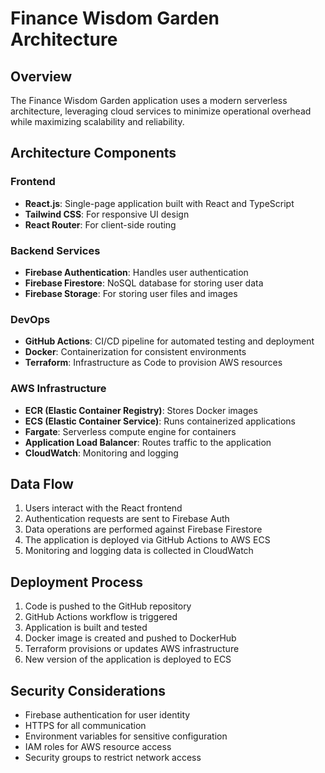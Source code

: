 # Finance Wisdom Garden Architecture

## Overview

The Finance Wisdom Garden application uses a modern serverless architecture, leveraging cloud services to minimize operational overhead while maximizing scalability and reliability.

## Architecture Components

### Frontend

- **React.js**: Single-page application built with React and TypeScript
- **Tailwind CSS**: For responsive UI design
- **React Router**: For client-side routing

### Backend Services

- **Firebase Authentication**: Handles user authentication
- **Firebase Firestore**: NoSQL database for storing user data
- **Firebase Storage**: For storing user files and images

### DevOps

- **GitHub Actions**: CI/CD pipeline for automated testing and deployment
- **Docker**: Containerization for consistent environments
- **Terraform**: Infrastructure as Code to provision AWS resources

### AWS Infrastructure

- **ECR (Elastic Container Registry)**: Stores Docker images
- **ECS (Elastic Container Service)**: Runs containerized applications
- **Fargate**: Serverless compute engine for containers
- **Application Load Balancer**: Routes traffic to the application
- **CloudWatch**: Monitoring and logging

## Data Flow

1. Users interact with the React frontend
2. Authentication requests are sent to Firebase Auth
3. Data operations are performed against Firebase Firestore
4. The application is deployed via GitHub Actions to AWS ECS
5. Monitoring and logging data is collected in CloudWatch

## Deployment Process

1. Code is pushed to the GitHub repository
2. GitHub Actions workflow is triggered
3. Application is built and tested
4. Docker image is created and pushed to DockerHub
5. Terraform provisions or updates AWS infrastructure
6. New version of the application is deployed to ECS

## Security Considerations

- Firebase authentication for user identity
- HTTPS for all communication
- Environment variables for sensitive configuration
- IAM roles for AWS resource access
- Security groups to restrict network access
